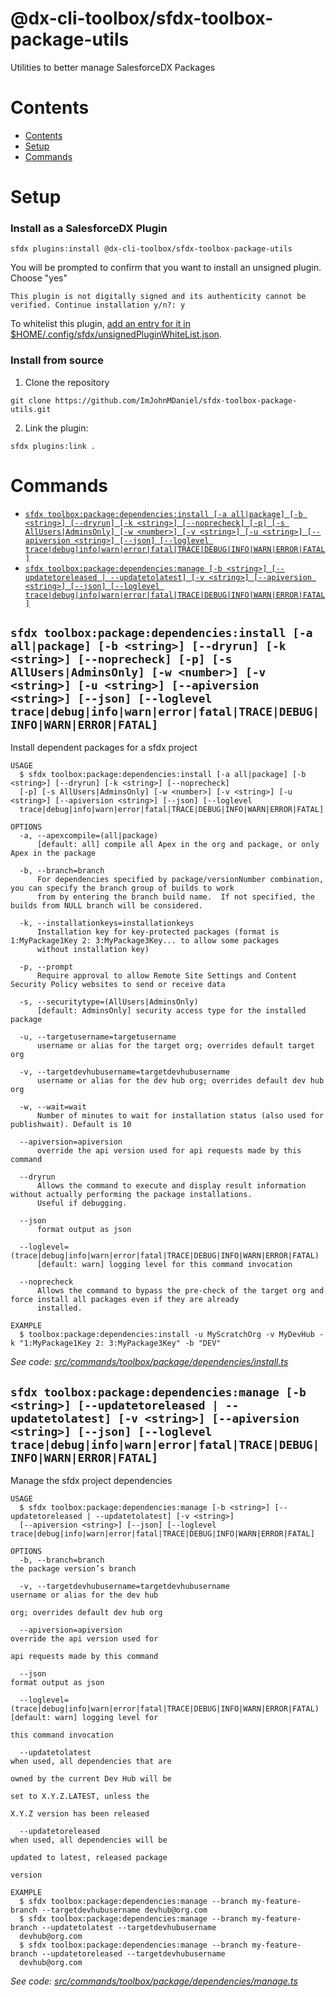 @dx-cli-toolbox/sfdx-toolbox-package-utils
=======================

Utilities to better manage SalesforceDX Packages

# Contents
<!-- toc -->
* [Contents](#contents)
* [Setup](#setup)
* [Commands](#commands)
<!-- tocstop -->

# Setup
### **Install as a SalesforceDX Plugin**

```  
sfdx plugins:install @dx-cli-toolbox/sfdx-toolbox-package-utils
```
You will be prompted to confirm that you want to install an unsigned plugin. Choose "yes"
```  
This plugin is not digitally signed and its authenticity cannot be verified. Continue installation y/n?: y
```

To whitelist this plugin, [add an entry for it in $HOME/.config/sfdx/unsignedPluginWhiteList.json](https://developer.salesforce.com/blogs/2017/10/salesforce-dx-cli-plugin-update.html).

### **Install from source**
1. Clone the repository
```  
git clone https://github.com/ImJohnMDaniel/sfdx-toolbox-package-utils.git
```
2. Link the plugin:
```
sfdx plugins:link .
```
# Commands
<!-- commands -->
* [`sfdx toolbox:package:dependencies:install [-a all|package] [-b <string>] [--dryrun] [-k <string>] [--noprecheck] [-p] [-s AllUsers|AdminsOnly] [-w <number>] [-v <string>] [-u <string>] [--apiversion <string>] [--json] [--loglevel trace|debug|info|warn|error|fatal|TRACE|DEBUG|INFO|WARN|ERROR|FATAL]`](#sfdx-toolboxpackagedependenciesinstall--a-allpackage--b-string---dryrun--k-string---noprecheck--p--s-allusersadminsonly--w-number--v-string--u-string---apiversion-string---json---loglevel-tracedebuginfowarnerrorfataltracedebuginfowarnerrorfatal)
* [`sfdx toolbox:package:dependencies:manage [-b <string>] [--updatetoreleased | --updatetolatest] [-v <string>] [--apiversion <string>] [--json] [--loglevel trace|debug|info|warn|error|fatal|TRACE|DEBUG|INFO|WARN|ERROR|FATAL]`](#sfdx-toolboxpackagedependenciesmanage--b-string---updatetoreleased----updatetolatest--v-string---apiversion-string---json---loglevel-tracedebuginfowarnerrorfataltracedebuginfowarnerrorfatal)

## `sfdx toolbox:package:dependencies:install [-a all|package] [-b <string>] [--dryrun] [-k <string>] [--noprecheck] [-p] [-s AllUsers|AdminsOnly] [-w <number>] [-v <string>] [-u <string>] [--apiversion <string>] [--json] [--loglevel trace|debug|info|warn|error|fatal|TRACE|DEBUG|INFO|WARN|ERROR|FATAL]`

Install dependent packages for a sfdx project

```
USAGE
  $ sfdx toolbox:package:dependencies:install [-a all|package] [-b <string>] [--dryrun] [-k <string>] [--noprecheck] 
  [-p] [-s AllUsers|AdminsOnly] [-w <number>] [-v <string>] [-u <string>] [--apiversion <string>] [--json] [--loglevel 
  trace|debug|info|warn|error|fatal|TRACE|DEBUG|INFO|WARN|ERROR|FATAL]

OPTIONS
  -a, --apexcompile=(all|package)
      [default: all] compile all Apex in the org and package, or only Apex in the package

  -b, --branch=branch
      For dependencies specified by package/versionNumber combination, you can specify the branch group of builds to work 
      from by entering the branch build name.  If not specified, the builds from NULL branch will be considered.

  -k, --installationkeys=installationkeys
      Installation key for key-protected packages (format is 1:MyPackage1Key 2: 3:MyPackage3Key... to allow some packages 
      without installation key)

  -p, --prompt
      Require approval to allow Remote Site Settings and Content Security Policy websites to send or receive data

  -s, --securitytype=(AllUsers|AdminsOnly)
      [default: AdminsOnly] security access type for the installed package

  -u, --targetusername=targetusername
      username or alias for the target org; overrides default target org

  -v, --targetdevhubusername=targetdevhubusername
      username or alias for the dev hub org; overrides default dev hub org

  -w, --wait=wait
      Number of minutes to wait for installation status (also used for publishwait). Default is 10

  --apiversion=apiversion
      override the api version used for api requests made by this command

  --dryrun
      Allows the command to execute and display result information without actually performing the package installations.  
      Useful if debugging.

  --json
      format output as json

  --loglevel=(trace|debug|info|warn|error|fatal|TRACE|DEBUG|INFO|WARN|ERROR|FATAL)
      [default: warn] logging level for this command invocation

  --noprecheck
      Allows the command to bypass the pre-check of the target org and force install all packages even if they are already 
      installed.

EXAMPLE
  $ toolbox:package:dependencies:install -u MyScratchOrg -v MyDevHub -k "1:MyPackage1Key 2: 3:MyPackage3Key" -b "DEV"
```

_See code: [src/commands/toolbox/package/dependencies/install.ts](https://github.com/ImJohnMDaniel/sfdx-toolbox-package-utils/blob/v0.3.1/src/commands/toolbox/package/dependencies/install.ts)_

## `sfdx toolbox:package:dependencies:manage [-b <string>] [--updatetoreleased | --updatetolatest] [-v <string>] [--apiversion <string>] [--json] [--loglevel trace|debug|info|warn|error|fatal|TRACE|DEBUG|INFO|WARN|ERROR|FATAL]`

Manage the sfdx project dependencies

```
USAGE
  $ sfdx toolbox:package:dependencies:manage [-b <string>] [--updatetoreleased | --updatetolatest] [-v <string>] 
  [--apiversion <string>] [--json] [--loglevel trace|debug|info|warn|error|fatal|TRACE|DEBUG|INFO|WARN|ERROR|FATAL]

OPTIONS
  -b, --branch=branch                                                               the package version’s branch

  -v, --targetdevhubusername=targetdevhubusername                                   username or alias for the dev hub
                                                                                    org; overrides default dev hub org

  --apiversion=apiversion                                                           override the api version used for
                                                                                    api requests made by this command

  --json                                                                            format output as json

  --loglevel=(trace|debug|info|warn|error|fatal|TRACE|DEBUG|INFO|WARN|ERROR|FATAL)  [default: warn] logging level for
                                                                                    this command invocation

  --updatetolatest                                                                  when used, all dependencies that are
                                                                                    owned by the current Dev Hub will be
                                                                                    set to X.Y.Z.LATEST, unless the
                                                                                    X.Y.Z version has been released

  --updatetoreleased                                                                when used, all dependencies will be
                                                                                    updated to latest, released package
                                                                                    version

EXAMPLE
  $ sfdx toolbox:package:dependencies:manage --branch my-feature-branch --targetdevhubusername devhub@org.com
  $ sfdx toolbox:package:dependencies:manage --branch my-feature-branch --updatetolatest --targetdevhubusername 
  devhub@org.com
  $ sfdx toolbox:package:dependencies:manage --branch my-feature-branch --updatetoreleased --targetdevhubusername 
  devhub@org.com
```

_See code: [src/commands/toolbox/package/dependencies/manage.ts](https://github.com/ImJohnMDaniel/sfdx-toolbox-package-utils/blob/v0.3.1/src/commands/toolbox/package/dependencies/manage.ts)_
<!-- commandsstop -->
